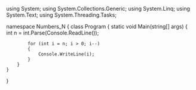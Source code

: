 using System;
using System.Collections.Generic;
using System.Linq;
using System.Text;
using System.Threading.Tasks;

namespace Numbers_N
{
    class Program
    {
        static void Main(string[] args)
        {
            int n = int.Parse(Console.ReadLine());

            for (int i = n; i > 0; i--)
            {
                Console.WriteLine(i);
            }
        }
    }
}
